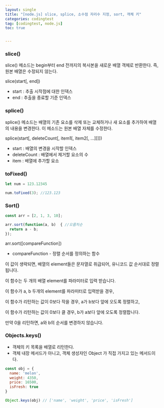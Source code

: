 ```yaml
---
layout: single
title: "[node.js] slice, splice, 소수점 자리수 지정, sort, 객체 키"
categories: codingtest
tag: [codingtest, node.js]
toc: true


---
```


### slice()

slice() 메소드는 begin부터 end 전까지의 복사본을 새로운 배열 객체로 반환한다. 즉, 원본 배열은 수정되지 않는다.

slice(start[, end])

- start : 추출 시작점에 대한 인덱스
- end : 추출을 종료할 기준 인덱스

### splice()

splice() 메소드는 배열의 기존 요소를 삭제 또는 교체하거나 새 요소를 추가하여 배열의 내용을 변경한다. 이 메소드는 원본 배열 자체를 수정한다.

splice(start[, deleteCount[, item1[, item2[, ...]]]])

- start : 배열의 변경을 시작할 인덱스
- deleteCount : 배열에서 제거할 요소의 수
- item : 배열에 추가할 요소

### toFixed()

```js
let num = 123.12345

num.toFixed(3); //123.123
```



### Sort()

```js
const arr = [2, 1, 3, 10];

arr.sort(function(a, b)  { //오름차순
  return a - b;
});
```

arr.sort([compareFunction])

- compareFunction - 정렬 순서를 정의하는 함수

이 값이 생략되면, 배열의 element들은 문자열로 취급되어, 유니코드 값 순서대로 정렬됩니다.

이 함수는 두 개의 배열 element를 파라미터로 입력 받습니다.

이 함수가 a, b 두개의 element를 파라미터로 입력받을 경우,

이 함수가 리턴하는 값이 0보다 작을 경우, a가 b보다 앞에 오도록 정렬하고,

이 함수가 리턴하는 값이 0보다 클 경우, b가 a보다 앞에 오도록 정렬합니다.

만약 0을 리턴하면, a와 b의 순서를 변경하지 않습니다.

### Objects.keys()

- 객체의 키 목록을 배열로 리턴한다.
- 객체 내장 메서드가 아니고, 객체 생성자인 Object 가 직접 가지고 있는 메서드이다. 

```js
const obj = {
  name: 'melon',
  weight: 4350,
  price: 16500,
  isFresh: true
}

Object.keys(obj) // ['name', 'weight', 'price', 'isFresh']
```

